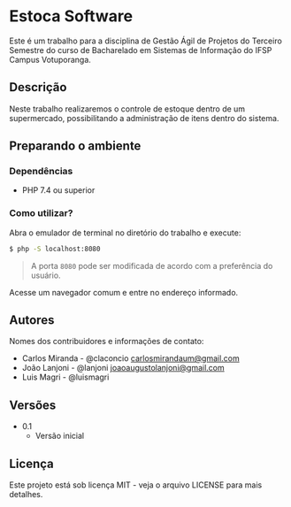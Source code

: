# Estoca Software

Este é um trabalho para a disciplina de Gestão Ágil de Projetos do Terceiro Semestre do curso de Bacharelado em Sistemas de Informação do IFSP Campus Votuporanga.

## Descrição

Neste trabalho realizaremos o controle de estoque dentro de um supermercado, possibilitando a administração de itens dentro do sistema.

## Preparando o ambiente

### Dependências

- PHP 7.4 ou superior

### Como utilizar?

Abra o emulador de terminal no diretório do trabalho e execute:

```sh
$ php -S localhost:8080
```
> A porta `8080` pode ser modificada de acordo com a preferência do usuário.

Acesse um navegador comum e entre no endereço informado.

## Autores

Nomes dos contribuidores e informações de contato:

- Carlos Miranda - @claconcio <carlosmirandaum@gmail.com>
- João Lanjoni - @lanjoni <joaoaugustolanjoni@gmail.com>
- Luis Magri - @luismagri

## Versões

- 0.1
  - Versão inicial

## Licença

Este projeto está sob licença MIT - veja o arquivo LICENSE para mais detalhes.
